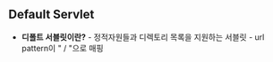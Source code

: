 ## Default Servlet

* **디폴트 서블릿이란?**
  *-* 정적자원들과 디렉토리 목록을 지원하는 서블릿
  *-* url pattern이 " / "으로 매핑

  
